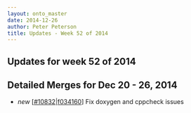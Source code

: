 ```yaml
---
layout: onto_master
date: 2014-12-26
author: Peter Peterson
title: Updates - Week 52 of 2014
---
```

Updates for week 52 of 2014
---------------------------

Detailed Merges for Dec 20 - 26, 2014
-------------------------------------
* *new* \[[#10832](http://trac.mantidproject.org/mantid/ticket/10832)\|[f034160](https://github.com/mantidproject/mantid/commit/f0341602c67a4477a466e07b6e7fa9e321fdad2f)\] Fix doxygen and cppcheck issues
